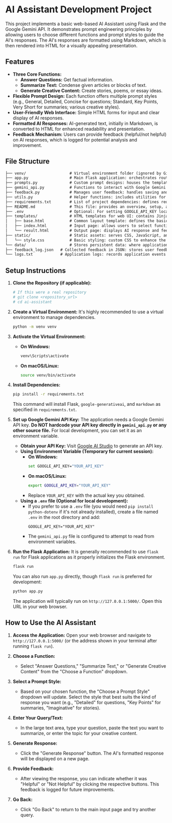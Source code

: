 # AI Assistant Development Project

This project implements a basic web-based AI Assistant using Flask and the Google Gemini API. It demonstrates prompt engineering principles by allowing users to choose different functions and prompt styles to guide the AI's responses. The AI's responses are formatted using Markdown, which is then rendered into HTML for a visually appealing presentation.

## Features

- **Three Core Functions:**
  - **Answer Questions:** Get factual information.
  - **Summarize Text:** Condense given articles or blocks of text.
  - **Generate Creative Content:** Create stories, poems, or essay ideas.
- **Flexible Prompt Design:** Each function offers multiple prompt styles (e.g., General, Detailed, Concise for questions; Standard, Key Points, Very Short for summaries; various creative styles).
- **User-Friendly Web Interface:** Simple HTML forms for input and clear display of AI responses.
- **Formatted AI Responses:** AI-generated text, initially in Markdown, is converted to HTML for enhanced readability and presentation.
- **Feedback Mechanism:** Users can provide feedback (helpful/not helpful) on AI responses, which is logged for potential analysis and improvement.

## File Structure
```html
├── venv/                   # Virtual environment folder (ignored by Git)
├── app.py                  # Main Flask application: orchestrates routes, logic, and rendering
├── prompts.py              # Custom prompt designs: houses the templates for guiding AI responses
├── gemini_api.py           # Functions to interact with Google Gemini API: abstracts API calls
├── feedback.py             # Manages user feedback: handles saving and retrieving feedback data
├── utils.py                # Helper functions: includes utilities for directory management and logging
├── requirements.txt        # List of project dependencies: defines required Python packages
├── README.md               # This file: provides an overview, setup, and usage instructions
├── .env                    # Optional: For setting GOOGLE_API_KEY locally (ignored by Git for security)
├── templates/              # HTML templates for web UI: contains Jinja2 templates for pages
│   ├── base.html           # Common layout template: defines the basic structure and styling for all pages
│   ├── index.html          # Input page: allows users to select function, prompt style, and input query
│   └── result.html         # Output page: displays AI response and feedback options
├── static/                 # Static assets: serves CSS, JavaScript, and images
│   └── style.css           # Basic styling: custom CSS to enhance the application's appearance
└── data/                   # Stores persistent data: where application logs and feedback are stored
├── feedback_log.json   # Collected feedback in JSON: stores user feedback data
└── logs.txt            # Application logs: records application events and errors
```
## Setup Instructions

1.  **Clone the Repository (if applicable):**

    ```bash
    # If this were a real repository
    # git clone <repository_url>
    # cd ai-assistant
    ```

2.  **Create a Virtual Environment:**
    It's highly recommended to use a virtual environment to manage dependencies.

    ```bash
    python -m venv venv
    ```

3.  **Activate the Virtual Environment:**

    - **On Windows:**
      ```bash
      venv\Scripts\activate
      ```
    - **On macOS/Linux:**
      ```bash
      source venv/bin/activate
      ```

4.  **Install Dependencies:**

    ```bash
    pip install -r requirements.txt
    ```

    This command will install Flask, `google-generativeai`, and `markdown` as specified in `requirements.txt`.

5.  **Set up Google Gemini API Key:**
    The application needs a Google Gemini API key. **Do NOT hardcode your API key directly in `gemini_api.py` or any other source file.** For local development, you can set it as an environment variable.

    - **Obtain your API Key:** Visit [Google AI Studio](https://aistudio.google.com/app/apikey) to generate an API key.
    - **Using Environment Variable (Temporary for current session):**
      - **On Windows:**
        ```bash
        set GOOGLE_API_KEY="YOUR_API_KEY"
        ```
      - **On macOS/Linux:**
        ```bash
        export GOOGLE_API_KEY="YOUR_API_KEY"
        ```
      - Replace `YOUR_API_KEY` with the actual key you obtained.
    - **Using a `.env` file (Optional for local development):**
      - If you prefer to use a `.env` file (you would need `pip install python-dotenv` if it's not already installed), create a file named `.env` in the root directory and add:
        ```
        GOOGLE_API_KEY="YOUR_API_KEY"
        ```
      - The `gemini_api.py` file is configured to attempt to read from environment variables.

6.  **Run the Flask Application:**
    It is generally recommended to use `flask run` for Flask applications as it properly initializes the Flask environment.

    ```bash
    flask run
    ```

    You can also run `app.py` directly, though `flask run` is preferred for development:

    ```bash
    python app.py
    ```

    The application will typically run on `http://127.0.0.1:5000/`. Open this URL in your web browser.

## How to Use the AI Assistant

1.  **Access the Application:** Open your web browser and navigate to `http://127.0.0.1:5000/` (or the address shown in your terminal after running `flask run`).

2.  **Choose a Function:**

    - Select "Answer Questions," "Summarize Text," or "Generate Creative Content" from the "Choose a Function" dropdown.

3.  **Select a Prompt Style:**

    - Based on your chosen function, the "Choose a Prompt Style" dropdown will update. Select the style that best suits the kind of response you want (e.g., "Detailed" for questions, "Key Points" for summaries, "Imaginative" for stories).

4.  **Enter Your Query/Text:**

    - In the large text area, type your question, paste the text you want to summarize, or enter the topic for your creative content.

5.  **Generate Response:**

    - Click the "Generate Response" button. The AI's formatted response will be displayed on a new page.

6.  **Provide Feedback:**

    - After viewing the response, you can indicate whether it was "Helpful" or "Not Helpful" by clicking the respective buttons. This feedback is logged for future improvements.

7.  **Go Back:**
    - Click "Go Back" to return to the main input page and try another query.
